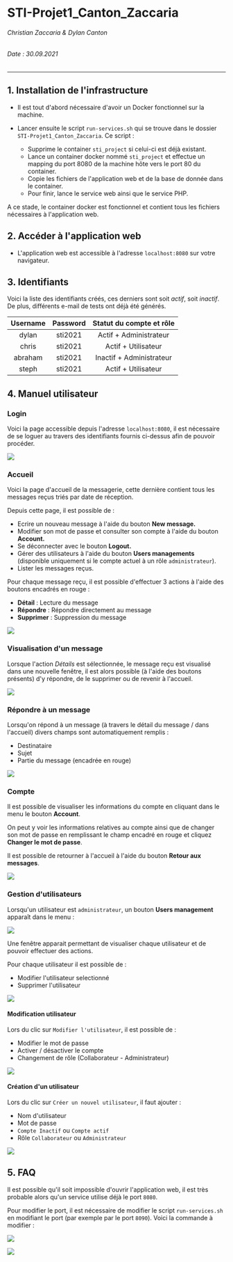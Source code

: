 # STI-Projet1_Canton_Zaccaria

###### Christian Zaccaria & Dylan Canton

###### Date : 30.09.2021

---

## 1. Installation de l'infrastructure

* Il est tout d'abord nécessaire d'avoir un Docker fonctionnel sur la machine. 

* Lancer ensuite le script `run-services.sh` qui se trouve dans le dossier `STI-Projet1_Canton_Zaccaria`. Ce script : 
  * Supprime le container `sti_project` si celui-ci est déjà existant.
  * Lance un container docker nommé `sti_project` et effectue un mapping du port 8080 de la machine hôte vers le port 80 du container.
  * Copie les fichiers de l'application web et de la base de donnée dans le container.
  * Pour finir, lance le service web ainsi que le service PHP.

A ce stade, le container docker est fonctionnel et contient tous les fichiers nécessaires à l'application web.



## 2. Accéder à l'application web

* L'application web est accessible à l'adresse `localhost:8080` sur votre navigateur. 

  

## 3. Identifiants

Voici la liste des identifiants créés, ces derniers sont soit *actif*, soit *inactif*. De plus, différents e-mail de tests ont déjà été générés.

| Username | Password | Statut du compte et rôle |
| :------: | :------: | :----------------------: |
|  dylan   | sti2021  |  Actif + Administrateur  |
|  chris   | sti2021  |   Actif + Utilisateur    |
| abraham  | sti2021  | Inactif + Administrateur |
|  steph   | sti2021  |   Actif + Utilisateur    |


## 4. Manuel utilisateur
### Login

Voici la page accessible depuis l'adresse `localhost:8080`, il est nécessaire de se loguer au travers des identifiants fournis ci-dessus afin de pouvoir procéder.

![](media/login.PNG)

### Accueil

Voici la page d'accueil de la messagerie, cette dernière contient tous les messages reçus triés par date de réception.

Depuis cette page, il est possible de :

- Ecrire un nouveau message à l'aide du bouton **New message.**
- Modifier son mot de passe et consulter son compte à l'aide du bouton **Account.**
- Se déconnecter avec le bouton **Logout.**
- Gérer des utilisateurs à l'aide du bouton **Users managements** (disponible uniquement si le compte actuel à un rôle `administrateur`).
- Lister les messages reçus.

Pour chaque message reçu, il est possible d'effectuer 3 actions à l'aide des boutons encadrés en rouge :

- **Détail** : Lecture du message
- **Répondre** : Répondre directement au message
- **Supprimer** : Suppression du message

![](media/home.PNG)

### Visualisation d'un message

Lorsque l'action *Détails* est sélectionnée, le message reçu est visualisé dans une nouvelle fenêtre, il est alors possible (à l'aide des boutons présents) d'y répondre, de le supprimer ou de revenir à l'accueil.

![](media/email-check.PNG)

### Répondre à un message

Lorsqu'on répond à un message (à travers le détail du message / dans l'accueil) divers champs sont automatiquement remplis :

- Destinataire
- Sujet
- Partie du message (encadrée en rouge)

![](media/response.PNG)

### Compte 

Il est possible de visualiser les informations du compte en cliquant dans le menu le bouton **Account**. 

On peut y voir les informations relatives au compte ainsi que de changer son mot de passe en remplissant le champ encadré en rouge et cliquez **Changer le mot de passe**.

Il est possible de retourner à l'accueil à l'aide du bouton **Retour aux messages**.

![](media/account.PNG)

### Gestion d'utilisateurs

Lorsqu'un utilisateur est `administrateur`, un bouton **Users management** apparaît dans le menu :

![](media/u-mng2.PNG)

Une fenêtre apparait permettant de visualiser chaque utilisateur et de pouvoir effectuer des actions.

Pour chaque utilisateur il est possible de :

- Modifier l'utilisateur selectionné
- Supprimer l'utilisateur

![](media/u-mng3.PNG)

#### Modification utilisateur

Lors du clic sur `Modifier l'utilisateur`, il est possible de :

- Modifier le mot de passe
- Activer / désactiver le compte
- Changement de rôle (Collaborateur - Administrateur)

![](media/u-mng1.PNG)

#### Création d'un utilisateur

Lors du clic sur `Créer un nouvel utilisateur`, il faut ajouter :

- Nom d'utilisateur
- Mot de passe
- `Compte Inactif` ou `Compte actif`
- Rôle `Collaborateur` ou `Administrateur`

![](media/u-mng4.PNG)

## 5. FAQ

Il est possible qu'il soit impossible d'ouvrir l'application web, il est très probable alors qu'un service utilise déjà le port `8080`. 

Pour modifier le port, il est nécessaire de modifier le script `run-services.sh` en modifiant le port (par exemple par le port `8090`). Voici la commande à modifier :

![](media/faq1.PNG)

![](media/faq2.PNG)
